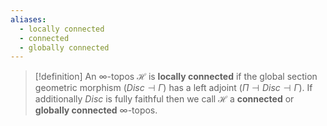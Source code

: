 ```yaml
---
aliases:
  - locally connected
  - connected
  - globally connected
---
```


>[!definition]
>An $\infty$-topos $\mathcal{H}$ is **locally connected** if the global section geometric morphism  $(Disc \dashv \Gamma)$ has a left adjoint $(\Pi \dashv Disc \dashv \Gamma).$ If additionally $Disc$ is fully faithful then we call $\mathcal{H}$ a **connected** or **globally connected** $\infty$-topos.

